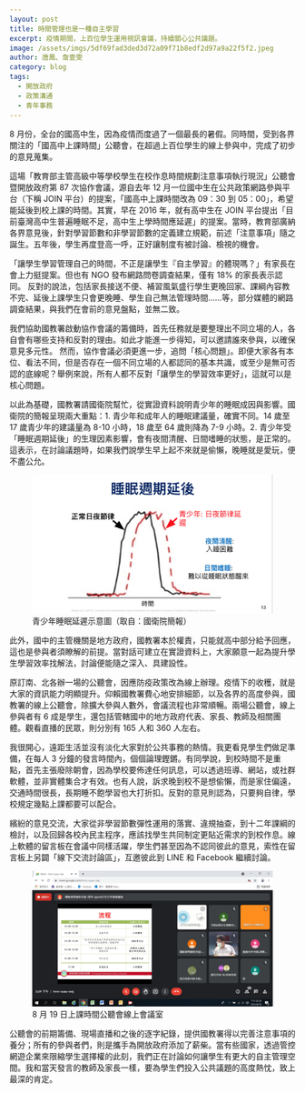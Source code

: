 ```yaml
---
layout: post
title: 時間管理也是一種自主學習
excerpt: 疫情期間，上百位學生運用視訊會議，持續關心公共議題。
image: /assets/imgs/5df69fad3ded3d72a09f71b8edf2d97a9a22f5f2.jpeg
author: 唐鳳、詹壹雯
category: blog
tags: 
  - 開放政府
  - 政策溝通
  - 青年事務
---
```


8 月份，全台的國高中生，因為疫情而度過了一個最長的暑假。同時間，受到各界關注的「國高中上課時間」公聽會，在超過上百位學生的線上參與中，完成了初步的意見蒐集。
 
這場「教育部主管高級中等學校學生在校作息時間規劃注意事項執行現況」公聽會暨開放政府第 87 次協作會議，源自去年 12 月一位國中生在公共政策網路參與平台（下稱 JOIN 平台）的提案，「國高中上課時間改為 09：30 到 05：00」，希望能延後到校上課的時間。其實，早在 2016 年，就有高中生在 JOIN 平台提出「目前臺灣高中生普遍睡眠不足，高中生上學時間應延遲」的提案。當時，教育部廣納各界意見後，針對學習節數和非學習節數的定義建立規範，前述「注意事項」隨之誕生。五年後，學生再度登高一呼，正好讓制度有被討論、檢視的機會。
 
「讓學生學習管理自己的時間，不正是讓學生『自主學習』的體現嗎？」有家長在會上力挺提案。但也有 NGO 發布網路問卷調查結果，僅有 18% 的家長表示認同。
反對的說法，包括家長接送不便、補習風氣盛行學生更晚回家、課綱內容教不完、延後上課學生只會更晚睡、學生自己無法管理時間……等，部分媒體的網路調查結果，與我們在會前的意見盤點，並無二致。

我們協助國教署啟動協作會議的籌備時，首先任務就是要整理出不同立場的人，各自會有哪些支持和反對的理由。如此才能進一步得知，可以邀請誰來參與，以確保意見多元性。 
然而，協作會議必須更進一步，追問「核心問題」。即便大家各有本位、看法不同，但是否存在一個不同立場的人都認同的基本共識，或至少是無可否認的底線呢？舉例來說，所有人都不反對「讓學生的學習效率更好」，這就可以是核心問題。
 
以此為基礎，國教署請國衛院幫忙，從實證資料說明青少年的睡眠成因與影響。國衛院的簡報呈現兩大重點：1. 青少年和成年人的睡眠建議量，確實不同。14 歲至 17 歲青少年的建議量為 8-10 小時，18 歲至 64 歲則降為 7-9 小時。2. 青少年受「睡眠週期延後」的生理因素影響，會有夜間清醒、日間嗜睡的狀態，是正常的。這表示，在討論議題時，如果我們說學生早上起不來就是偷懶，晚睡就是愛玩，便不盡公允。


<figure>
  <img src="/assets/imgs/5f33aa5426fc726f7ed98217ff4d08f3b3ea0b93.jpeg">
  <figcaption>青少年睡眠延遲示意圖（取自：國衛院簡報）</figcaption>
</figure>

此外，國中的主管機關是地方政府，國教署本於權責，只能就高中部分給予回應，這也是參與者須瞭解的前提。當對話可建立在實證資料上，大家願意一起為提升學生學習效率找解法，討論便能隨之深入、具建設性。
 
原訂南、北各辦一場的公聽會，因應防疫政策改為線上辦理。疫情下的收穫，就是大家的資訊能力明顯提升。仰賴國教署費心地安排細節，以及各界的高度參與，國教署的線上公聽會，除擴大參與人數外，會議流程也非常順暢。兩場公聽會，線上參與者有 6 成是學生，還包括管轄國中的地方政府代表、家長、教師及相關團體。觀看直播的民眾，則分別有 165 人和 360 人左右。
 
我很開心，遠距生活並沒有淡化大家對於公共事務的熱情。我更看見學生們做足準備，在每人 3 分鐘的發言時間內，個個論理鏗鏘。有同學說，到校時間不是重點，首先主張廢除朝會，因為學校要佈達任何訊息，可以透過班導、網站，或社群軟體，並非實體集合才有效。也有人說，訴求晚到校不是想偷懶，而是家住偏遠，交通時間很長，長期睡不飽學習也大打折扣。反對的意見則認為，只要夠自律，學校規定幾點上課都要可以配合。
 
繽紛的意見交流，大家從非學習節數彈性運用的落實、違規抽查，到十二年課綱的檢討，以及回歸各校內民主程序，應該找學生共同制定更貼近需求的到校作息。線上軟體的留言板在會議中同樣活躍，學生們甚至因為不認同彼此的意見，索性在留言板上另闢「線下交流討論區」，互邀彼此到 LINE 和 Facebook 繼續討論。

<figure>
  <img src="/assets/imgs/c0194a319af8af0b34f25ba0c700e61bf2a8b906.jpeg">
  <figcaption>8 月 19 日上課時間公聽會線上會議室</figcaption>
</figure>

公聽會的前期籌備、現場直播和之後的逐字紀錄，提供國教署得以完善注意事項的養分；所有的參與者們，則是攜手為開放政府添加了薪柴。當有些國家，透過管控網遊企業來限縮學生選擇權的此刻，我們正在討論如何讓學生有更大的自主管理空間。我和當天發言的教師及家長一樣，要為學生們投入公共議題的高度熱忱，致上最深的肯定。
